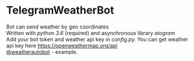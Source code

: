 # TelegramWeatherBot<br>
Bot can send weather by geo coordinates<br>
Written with *python 3.6* (required) and asynchronous library *aiogram*<br>
Add your bot token and weather api key in *config.py.* You can get weather api key here https://openweathermap.org/api<br>
<a href="http://t.me/weatherautobot">@weatherautobot</a> - example.
